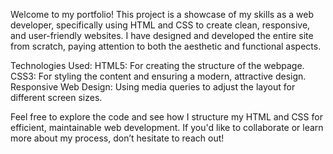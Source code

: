 Welcome to my portfolio! This project is a showcase of my skills as a web developer, specifically using HTML and CSS to create clean, responsive, and user-friendly websites. 
I have designed and developed the entire site from scratch, paying attention to both the aesthetic and functional aspects.

Technologies Used:
HTML5: For creating the structure of the webpage.
CSS3: For styling the content and ensuring a modern, attractive design.
Responsive Web Design: Using media queries to adjust the layout for different screen sizes.


Feel free to explore the code and see how I structure my HTML and CSS for efficient, maintainable web development. If you'd like to collaborate or learn more about my process, don’t hesitate to reach out!

